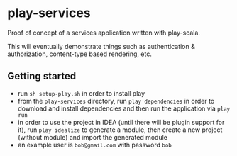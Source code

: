 # play-services

Proof of concept of a services application written with play-scala.

This will eventually demonstrate things such as authentication & authorization, content-type based rendering, etc.

## Getting started

- run `sh setup-play.sh` in order to install play
- from the `play-services` directory, run `play dependencies` in order to download and install dependencies and then run the application via `play run`
- in order to use the project in IDEA (until there will be plugin support for it), run `play idealize` to generate a module, then create a new project (without module) and import the generated module
- an example user is `bob@gmail.com` with password `bob`
